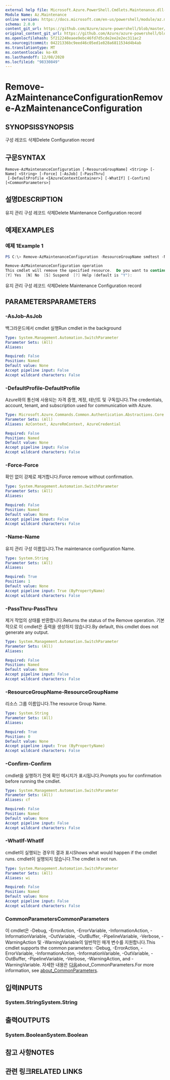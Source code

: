 ```yaml
---
external help file: Microsoft.Azure.PowerShell.Cmdlets.Maintenance.dll-Help.xml
Module Name: Az.Maintenance
online version: https://docs.microsoft.com/en-us/powershell/module/az.maintenance/remove-azmaintenanceconfiguration
schema: 2.0.0
content_git_url: https://github.com/Azure/azure-powershell/blob/master/src/Maintenance/Maintenance/help/Remove-AzMaintenanceConfiguration.md
original_content_git_url: https://github.com/Azure/azure-powershell/blob/master/src/Maintenance/Maintenance/help/Remove-AzMaintenanceConfiguration.md
ms.openlocfilehash: 5f212240eaee9ebc46fd7d5cde2ee2e2ec311ac2
ms.sourcegitcommit: 04221336bc9eed46c05ed1e828a6811534d4b4ab
ms.translationtype: MT
ms.contentlocale: ko-KR
ms.lasthandoff: 12/08/2020
ms.locfileid: "98330849"
---
```

# <span data-ttu-id="0a57b-101">Remove-AzMaintenanceConfiguration</span><span class="sxs-lookup"><span data-stu-id="0a57b-101">Remove-AzMaintenanceConfiguration</span></span>

## <span data-ttu-id="0a57b-102">SYNOPSIS</span><span class="sxs-lookup"><span data-stu-id="0a57b-102">SYNOPSIS</span></span>
<span data-ttu-id="0a57b-103">구성 레코드 삭제</span><span class="sxs-lookup"><span data-stu-id="0a57b-103">Delete Configuration record</span></span>

## <span data-ttu-id="0a57b-104">구문</span><span class="sxs-lookup"><span data-stu-id="0a57b-104">SYNTAX</span></span>

```
Remove-AzMaintenanceConfiguration [-ResourceGroupName] <String> [-Name] <String> [-Force] [-AsJob] [-PassThru]
 [-DefaultProfile <IAzureContextContainer>] [-WhatIf] [-Confirm] [<CommonParameters>]
```

## <span data-ttu-id="0a57b-105">설명</span><span class="sxs-lookup"><span data-stu-id="0a57b-105">DESCRIPTION</span></span>
<span data-ttu-id="0a57b-106">유지 관리 구성 레코드 삭제</span><span class="sxs-lookup"><span data-stu-id="0a57b-106">Delete Maintenance Configuration record</span></span>

## <span data-ttu-id="0a57b-107">예제</span><span class="sxs-lookup"><span data-stu-id="0a57b-107">EXAMPLES</span></span>

### <span data-ttu-id="0a57b-108">예제 1</span><span class="sxs-lookup"><span data-stu-id="0a57b-108">Example 1</span></span>
```powershell
PS C:\> Remove-AzMaintenanceConfiguration -ResourceGroupName smdtest -Name workervmscentralus

Remove-AzMaintenanceConfiguration operation
This cmdlet will remove the specified resource.  Do you want to continue?
[Y] Yes  [N] No  [S] Suspend  [?] Help (default is "Y"):
```

<span data-ttu-id="0a57b-109">유지 관리 구성 레코드 삭제</span><span class="sxs-lookup"><span data-stu-id="0a57b-109">Delete Maintenance Configuration record</span></span>

## <span data-ttu-id="0a57b-110">PARAMETERS</span><span class="sxs-lookup"><span data-stu-id="0a57b-110">PARAMETERS</span></span>

### <span data-ttu-id="0a57b-111">-AsJob</span><span class="sxs-lookup"><span data-stu-id="0a57b-111">-AsJob</span></span>
<span data-ttu-id="0a57b-112">백그라운드에서 cmdlet 실행</span><span class="sxs-lookup"><span data-stu-id="0a57b-112">Run cmdlet in the background</span></span>

```yaml
Type: System.Management.Automation.SwitchParameter
Parameter Sets: (All)
Aliases:

Required: False
Position: Named
Default value: None
Accept pipeline input: False
Accept wildcard characters: False
```

### <span data-ttu-id="0a57b-113">-DefaultProfile</span><span class="sxs-lookup"><span data-stu-id="0a57b-113">-DefaultProfile</span></span>
<span data-ttu-id="0a57b-114">Azure와의 통신에 사용되는 자격 증명, 계정, 테넌트 및 구독입니다.</span><span class="sxs-lookup"><span data-stu-id="0a57b-114">The credentials, account, tenant, and subscription used for communication with Azure.</span></span>

```yaml
Type: Microsoft.Azure.Commands.Common.Authentication.Abstractions.Core.IAzureContextContainer
Parameter Sets: (All)
Aliases: AzContext, AzureRmContext, AzureCredential

Required: False
Position: Named
Default value: None
Accept pipeline input: False
Accept wildcard characters: False
```

### <span data-ttu-id="0a57b-115">-Force</span><span class="sxs-lookup"><span data-stu-id="0a57b-115">-Force</span></span>
<span data-ttu-id="0a57b-116">확인 없이 강제로 제거합니다.</span><span class="sxs-lookup"><span data-stu-id="0a57b-116">Force remove without confirmation.</span></span>

```yaml
Type: System.Management.Automation.SwitchParameter
Parameter Sets: (All)
Aliases:

Required: False
Position: Named
Default value: None
Accept pipeline input: False
Accept wildcard characters: False
```

### <span data-ttu-id="0a57b-117">-Name</span><span class="sxs-lookup"><span data-stu-id="0a57b-117">-Name</span></span>
<span data-ttu-id="0a57b-118">유지 관리 구성 이름입니다.</span><span class="sxs-lookup"><span data-stu-id="0a57b-118">The maintenance configuration Name.</span></span>

```yaml
Type: System.String
Parameter Sets: (All)
Aliases:

Required: True
Position: 1
Default value: None
Accept pipeline input: True (ByPropertyName)
Accept wildcard characters: False
```

### <span data-ttu-id="0a57b-119">-PassThru</span><span class="sxs-lookup"><span data-stu-id="0a57b-119">-PassThru</span></span>
<span data-ttu-id="0a57b-120">제거 작업의 상태를 반환합니다.</span><span class="sxs-lookup"><span data-stu-id="0a57b-120">Returns the status of the Remove operation.</span></span> <span data-ttu-id="0a57b-121">기본적으로 이 cmdlet은 출력을 생성하지 않습니다.</span><span class="sxs-lookup"><span data-stu-id="0a57b-121">By default, this cmdlet does not generate any output.</span></span>

```yaml
Type: System.Management.Automation.SwitchParameter
Parameter Sets: (All)
Aliases:

Required: False
Position: Named
Default value: None
Accept pipeline input: False
Accept wildcard characters: False
```

### <span data-ttu-id="0a57b-122">-ResourceGroupName</span><span class="sxs-lookup"><span data-stu-id="0a57b-122">-ResourceGroupName</span></span>
<span data-ttu-id="0a57b-123">리소스 그룹 이름입니다.</span><span class="sxs-lookup"><span data-stu-id="0a57b-123">The resource Group Name.</span></span>

```yaml
Type: System.String
Parameter Sets: (All)
Aliases:

Required: True
Position: 0
Default value: None
Accept pipeline input: True (ByPropertyName)
Accept wildcard characters: False
```

### <span data-ttu-id="0a57b-124">-Confirm</span><span class="sxs-lookup"><span data-stu-id="0a57b-124">-Confirm</span></span>
<span data-ttu-id="0a57b-125">cmdlet을 실행하기 전에 확인 메시지가 표시됩니다.</span><span class="sxs-lookup"><span data-stu-id="0a57b-125">Prompts you for confirmation before running the cmdlet.</span></span>

```yaml
Type: System.Management.Automation.SwitchParameter
Parameter Sets: (All)
Aliases: cf

Required: False
Position: Named
Default value: None
Accept pipeline input: False
Accept wildcard characters: False
```

### <span data-ttu-id="0a57b-126">-WhatIf</span><span class="sxs-lookup"><span data-stu-id="0a57b-126">-WhatIf</span></span>
<span data-ttu-id="0a57b-127">cmdlet이 실행되는 경우의 결과 표시</span><span class="sxs-lookup"><span data-stu-id="0a57b-127">Shows what would happen if the cmdlet runs.</span></span>
<span data-ttu-id="0a57b-128">cmdlet이 실행되지 않습니다.</span><span class="sxs-lookup"><span data-stu-id="0a57b-128">The cmdlet is not run.</span></span>

```yaml
Type: System.Management.Automation.SwitchParameter
Parameter Sets: (All)
Aliases: wi

Required: False
Position: Named
Default value: None
Accept pipeline input: False
Accept wildcard characters: False
```

### <span data-ttu-id="0a57b-129">CommonParameters</span><span class="sxs-lookup"><span data-stu-id="0a57b-129">CommonParameters</span></span>
<span data-ttu-id="0a57b-130">이 cmdlet은 -Debug, -ErrorAction, -ErrorVariable, -InformationAction, -InformationVariable, -OutVariable, -OutBuffer, -PipelineVariable, -Verbose, -WarningAction 및 -WarningVariable의 일반적인 매개 변수를 지원합니다.</span><span class="sxs-lookup"><span data-stu-id="0a57b-130">This cmdlet supports the common parameters: -Debug, -ErrorAction, -ErrorVariable, -InformationAction, -InformationVariable, -OutVariable, -OutBuffer, -PipelineVariable, -Verbose, -WarningAction, and -WarningVariable.</span></span> <span data-ttu-id="0a57b-131">자세한 내용은 [다음](http://go.microsoft.com/fwlink/?LinkID=113216)about_CommonParameters.</span><span class="sxs-lookup"><span data-stu-id="0a57b-131">For more information, see [about_CommonParameters](http://go.microsoft.com/fwlink/?LinkID=113216).</span></span>

## <span data-ttu-id="0a57b-132">입력</span><span class="sxs-lookup"><span data-stu-id="0a57b-132">INPUTS</span></span>

### <span data-ttu-id="0a57b-133">System.String</span><span class="sxs-lookup"><span data-stu-id="0a57b-133">System.String</span></span>

## <span data-ttu-id="0a57b-134">출력</span><span class="sxs-lookup"><span data-stu-id="0a57b-134">OUTPUTS</span></span>

### <span data-ttu-id="0a57b-135">System.Boolean</span><span class="sxs-lookup"><span data-stu-id="0a57b-135">System.Boolean</span></span>

## <span data-ttu-id="0a57b-136">참고 사항</span><span class="sxs-lookup"><span data-stu-id="0a57b-136">NOTES</span></span>

## <span data-ttu-id="0a57b-137">관련 링크</span><span class="sxs-lookup"><span data-stu-id="0a57b-137">RELATED LINKS</span></span>
